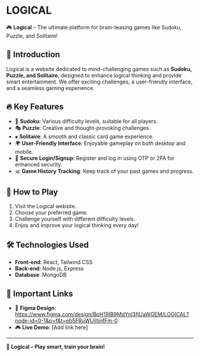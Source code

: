 # LOGICAL

🎮 **Logical** – The ultimate platform for brain-teasing games like Sudoku, Puzzle, and Solitaire!

## 🚀 Introduction
Logical is a website dedicated to mind-challenging games such as **Sudoku, Puzzle, and Solitaire**, designed to enhance logical thinking and provide smart entertainment. We offer exciting challenges, a user-friendly interface, and a seamless gaming experience.

## 🔥 Key Features
- 🧩 **Sudoku**: Various difficulty levels, suitable for all players.
- 🎭 **Puzzle**: Creative and thought-provoking challenges.
- ♠️ **Solitaire**: A smooth and classic card game experience.
- 🌍 **User-Friendly Interface**: Enjoyable gameplay on both desktop and mobile.
- 🔐 **Secure Login/Signup**: Register and log in using OTP or 2FA for enhanced security.
- 📊 **Game History Tracking**: Keep track of your past games and progress.

## 📌 How to Play
1. Visit the Logical website.
2. Choose your preferred game.
3. Challenge yourself with different difficulty levels.
4. Enjoy and improve your logical thinking every day!

## 🛠 Technologies Used
- **Front-end**: React, Tailwind CSS
- **Back-end**: Node.js, Express
- **Database**: MongoDB

## 🔗 Important Links
- 🎨 **Figma Design**: https://www.figma.com/design/BpH19IB9MdYnl3fjUaWGEM/LOGICAL?node-id=0-1&p=f&t=eb5FRuWUiItinfFm-0
- 🎮 **Live Demo**: [Add link here]

---

🧠 **Logical – Play smart, train your brain!**
